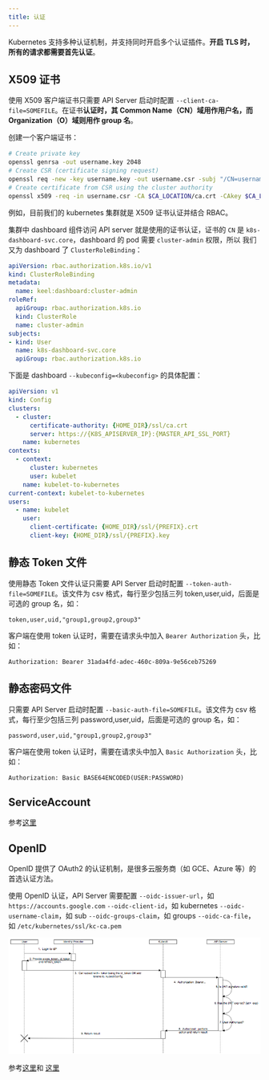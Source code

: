 ```yaml
---
title: 认证
---
```


Kubernetes 支持多种认证机制，并支持同时开启多个认证插件。**开启 TLS 时，所有的请求都需要首先认证**。

## X509 证书

使用 X509 客户端证书只需要 API Server 启动时配置 `--client-ca-file=SOMEFILE`。在证书**认证时，其 Common Name（CN）域用作用户名，而 Organization（O）域则用作 group 名**。

创建一个客户端证书：

```sh
# Create private key
openssl genrsa -out username.key 2048
# Create CSR (certificate signing request)
openssl req -new -key username.key -out username.csr -subj "/CN=username/O=group"
# Create certificate from CSR using the cluster authority
openssl x509 -req -in username.csr -CA $CA_LOCATION/ca.crt -CAkey $CA_LOCATION/ca.key -CAcreateserial -out username.crt -days 365
```

例如，目前我们的 kubernetes 集群就是 X509 证书认证并结合 RBAC。

集群中 dashboard 组件访问 API server 就是使用的证书认证，证书的 `CN` 是 `k8s-dashboard-svc.core`，dashboard 的 pod 需要 `cluster-admin` 权限，所以
我们又为 dashboard 了 `ClusterRoleBinding`：

```yml
apiVersion: rbac.authorization.k8s.io/v1
kind: ClusterRoleBinding
metadata:
  name: keel:dashboard:cluster-admin
roleRef:
  apiGroup: rbac.authorization.k8s.io
  kind: ClusterRole
  name: cluster-admin
subjects:
- kind: User
  name: k8s-dashboard-svc.core
  apiGroup: rbac.authorization.k8s.io
```

下面是 dashboard `--kubeconfig=<kubeconfig>` 的具体配置：

```yml
apiVersion: v1
kind: Config
clusters:
  - cluster:
      certificate-authority: {HOME_DIR}/ssl/ca.crt
      server: https://{K8S_APISERVER_IP}:{MASTER_API_SSL_PORT}
    name: kubernetes
contexts:
  - context:
      cluster: kubernetes
      user: kubelet
    name: kubelet-to-kubernetes
current-context: kubelet-to-kubernetes
users:
  - name: kubelet
    user:
      client-certificate: {HOME_DIR}/ssl/{PREFIX}.crt
      client-key: {HOME_DIR}/ssl/{PREFIX}.key
```

## 静态 Token 文件

使用静态 Token 文件认证只需要 API Server 启动时配置 `--token-auth-file=SOMEFILE`。该文件为 csv 格式，每行至少包括三列 token,user,uid，后面是可选的 group 名，如：

```
token,user,uid,"group1,group2,group3"
```

客户端在使用 token 认证时，需要在请求头中加入 `Bearer Authorization` 头，比如：

```
Authorization: Bearer 31ada4fd-adec-460c-809a-9e56ceb75269
```

## 静态密码文件

只需要 API Server 启动时配置 `--basic-auth-file=SOMEFILE`。该文件为 csv 格式，每行至少包括三列 password,user,uid，后面是可选的 group 名，如：

```
password,user,uid,"group1,group2,group3"
```

客户端在使用 token 认证时，需要在请求头中加入 `Basic Authorization` 头，比如：

```
Authorization: Basic BASE64ENCODED(USER:PASSWORD)
```

## ServiceAccount

参考[这里](./service-account.html)

## OpenID

OpenID 提供了 OAuth2 的认证机制，是很多云服务商（如 GCE、Azure 等）的首选认证方法。

使用 OpenID 认证，API Server 需要配置
`--oidc-issuer-url`，如 `https://accounts.google.com`
`--oidc-client-id`，如 kubernetes
`--oidc-username-claim`，如 sub
`--oidc-groups-claim`，如 groups
`--oidc-ca-file`，如 `/etc/kubernetes/ssl/kc-ca.pem`

![](../../static/images/oidc.png)

参考[这里](https://www.ibm.com/developerworks/cn/cloud/library/cl-lo-openid-connect-kubernetes-authentication/index.html)和
[这里](https://www.ibm.com/developerworks/cn/cloud/library/cl-lo-openid-connect-kubernetes-authentication2/index.html)
